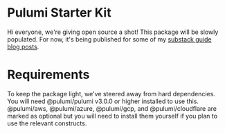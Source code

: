 # Pulumi Starter Kit

Hi everyone, we're giving open source a shot! This package will be slowly populated. For now, it's being published for some of my [substack guide blog posts](https://www.yevelations.com/).

# Requirements

To keep the package light, we've steered away from hard dependencies. You will need @pulumi/pulumi v3.0.0 or higher installed to use this. @pulumi/aws, @pulumi/azure, @pulumi/gcp, and @pulumi/cloudflare are marked as optional but you will need to install them yourself if you plan to use the relevant constructs.

